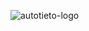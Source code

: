 ![autotieto-logo](https://user-images.githubusercontent.com/264506/219947869-ab00f1be-cecc-4644-8a05-74b1880bc7cb.png)
